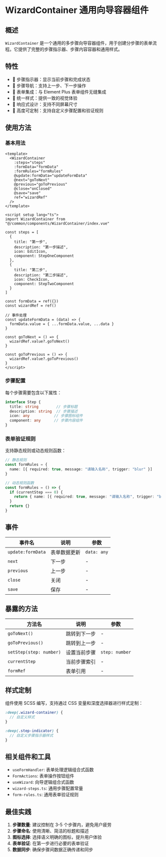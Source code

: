 # WizardContainer 通用向导容器组件

## 概述

`WizardContainer` 是一个通用的多步骤向导容器组件，用于创建分步骤的表单流程。它提供了完整的步骤指示器、步骤内容容器和通用样式。

## 特性

- 🎯 步骤指示器：显示当前步骤和完成状态
- 🔄 步骤导航：支持上一步、下一步操作
- 📝 表单集成：与 Element Plus 表单组件无缝集成
- 🎨 统一样式：提供一致的视觉体验
- 📱 响应式设计：支持不同屏幕尺寸
- 🔧 高度可定制：支持自定义步骤配置和验证规则

## 使用方法

### 基本用法

```vue
<template>
  <WizardContainer
    :steps="steps"
    :formData="formData"
    :formRules="formRules"
    @update:formData="updateFormData"
    @next="goToNext"
    @previous="goToPrevious"
    @close="onClosed"
    @save="save"
    ref="wizardRef"
  />
</template>

<script setup lang="ts">
import WizardContainer from "@/common/components/WizardContainer/index.vue"

const steps = [
  {
    title: "第一步",
    description: "第一步描述",
    icon: EditIcon,
    component: StepOneComponent
  },
  {
    title: "第二步",
    description: "第二步描述",
    icon: CheckIcon,
    component: StepTwoComponent
  }
]

const formData = ref({})
const wizardRef = ref()

// 事件处理
const updateFormData = (data) => {
  formData.value = { ...formData.value, ...data }
}

const goToNext = () => {
  wizardRef.value?.goToNext()
}

const goToPrevious = () => {
  wizardRef.value?.goToPrevious()
}
</script>
```

### 步骤配置

每个步骤需要包含以下属性：

```typescript
interface Step {
  title: string        // 步骤标题
  description: string  // 步骤描述
  icon: any           // 步骤图标组件
  component: any      // 步骤内容组件
}
```

### 表单验证规则

支持静态规则或动态规则函数：

```typescript
// 静态规则
const formRules = {
  name: [{ required: true, message: "请输入名称", trigger: "blur" }]
}

// 动态规则函数
const formRules = () => {
  if (currentStep === 0) {
    return { name: [{ required: true, message: "请输入名称", trigger: "blur" }] }
  }
  return {}
}
```

## 事件

| 事件名 | 说明 | 参数 |
|--------|------|------|
| `update:formData` | 表单数据更新 | `data: any` |
| `next` | 下一步 | - |
| `previous` | 上一步 | - |
| `close` | 关闭 | - |
| `save` | 保存 | - |

## 暴露的方法

| 方法名 | 说明 | 参数 |
|--------|------|------|
| `goToNext()` | 跳转到下一步 | - |
| `goToPrevious()` | 跳转到上一步 | - |
| `setStep(step: number)` | 设置当前步骤 | `step: number` |
| `currentStep` | 当前步骤索引 | - |
| `formRef` | 表单引用 | - |

## 样式定制

组件使用 SCSS 编写，支持通过 CSS 变量和深度选择器进行样式定制：

```scss
:deep(.wizard-container) {
  // 自定义样式
}

:deep(.step-indicator) {
  // 自定义步骤指示器样式
}
```

## 相关组件和工具

- `useFormHandler`: 表单处理逻辑组合式函数
- `FormActions`: 表单操作按钮组件
- `useWizard`: 向导逻辑组合式函数
- `wizard-steps.ts`: 通用步骤配置常量
- `form-rules.ts`: 通用表单验证规则

## 最佳实践

1. **步骤数量**: 建议控制在 3-5 个步骤内，避免用户疲劳
2. **步骤命名**: 使用清晰、简洁的标题和描述
3. **图标选择**: 选择语义明确的图标，提升用户体验
4. **表单验证**: 在第一步进行必要的表单验证
5. **数据同步**: 确保步骤间数据正确传递和同步
